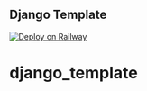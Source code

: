 ## Django Template

[![Deploy on Railway](https://railway.app/button.svg)](https://railway.app/new/template/GB6Eki?referralCode=U5zXSw)
# django_template
